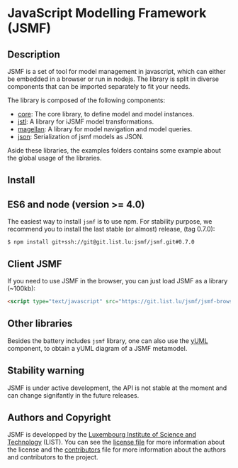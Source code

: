 # JavaScript Modelling Framework (JSMF)

## Description

JSMF is a set of tool for model management in javascript, which can either be
embedded in a browser or run in nodejs. The library is split in diverse
components that can be imported separately to fit your needs.

The library is composed of the following components:

- [core](https://git.list.lu/jsmf/jsmf-core): The core library, to define model and model instances.
- [jstl](https://git.list.lu/jsmf/jsmf-jstl): A library for iJSMF model transformations.
- [magellan](https://git.list.lu/jsmf/jsmf-magellan): A library for model navigation and model queries.
- [json](https://git.list.lu/jsmf/jsmf-json): Serialization of jsmf models as JSON.

Aside these libraries, the examples folders contains some example about the
global usage of the libraries.

## Install

## ES6 and node (version >= 4.0)

The easiest way to install `jsmf` is to use npm. For stability purpose, we recommend you to install the last stable (or almost) release, (tag 0.7.0):

~~~~shell
$ npm install git+ssh://git@git.list.lu:jsmf/jsmf.git#0.7.0
~~~~

## Client JSMF

If you need to use JSMF in the browser, you can just load JSMF as a library (~100kb):

~~~~html
<script type="text/javascript" src="https://git.list.lu/jsmf/jsmf-browser/blob/master/dist/jsmf-browser.min.js"></script>
~~~~

## Other libraries

Besides the battery includes `jsmf` library, one can also use the
[yUML](https://git.list.lu/jsmf/jsmf-yuml) component, to obtain a yUML diagram of a
JSMF metamodel.

## Stability warning

JSMF is under active development, the API is not stable at the moment and can
change signifantly in the future releases.

## Authors and Copyright

JSMF is developped by the
[Luxembourg Institute of Science and Technology](http://list.lu/) (LIST).
You can see the [license file](LICENSE) for more information about the
license and the [contributors](Contributors) file for more information about
the authors and contributors to the project.
